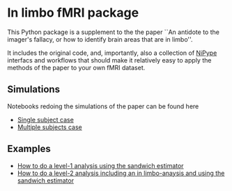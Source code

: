 
# In limbo fMRI package 
This Python package is a supplement to the the paper
``An antidote to the imager's fallacy, or how to identify brain areas that are
in limbo''.

It includes the original code, and, importantly, also a collection of
[NiPype](https://github.com/nipy/nipype) interfacs and workflows that should
make it relatively easy to apply the methods of the paper to your own fMRI
dataset.


## Simulations
Notebooks redoing the simulations of the paper can be found here
* [Single subject case](http://nbviewer.ipython.org/github/Gilles86/in_limbo/blob/master/notebooks/single_subject.ipynb)
* [Multiple subjects case](http://nbviewer.ipython.org/github/Gilles86/in_limbo/blob/master/notebooks/multiple_subjects.ipynb)


## Examples

* [How to do a level-1 analysis using the sandwich estimator](http://nbviewer.ipython.org/github/Gilles86/in_limbo/blob/master/notebooks/How%20to%20use%20standard%20level%201%20sandwich%20estimator.ipynb)
* [How to do a level-2 analysis including an in limbo-anaysis and using the sandwich estimator](http://nbviewer.ipython.org/github/Gilles86/in_limbo/blob/master/notebooks/How%20to%20use%20standard%20level%201%20sandwich%20estimator.ipynb)
